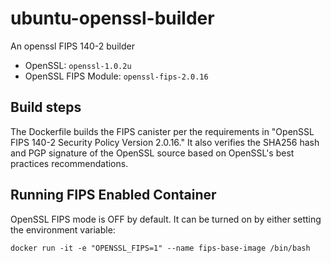 # ubuntu-openssl-builder
An openssl FIPS 140-2 builder

* OpenSSL: `openssl-1.0.2u`
* OpenSSL FIPS Module: `openssl-fips-2.0.16`

## Build steps
The Dockerfile builds the FIPS canister per the requirements in "OpenSSL FIPS 140-2 Security Policy Version 2.0.16." It also verifies the SHA256 hash and PGP signature of the OpenSSL source based on OpenSSL's best practices recommendations.

## Running FIPS Enabled Container
OpenSSL FIPS mode is OFF by default. It can be turned on by either setting
the environment variable:
```
docker run -it -e "OPENSSL_FIPS=1" --name fips-base-image /bin/bash
```
